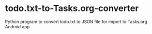 # todo.txt-to-Tasks.org-converter
Python program to convert todo.txt to JSON file for import to Tasks.org Android app
